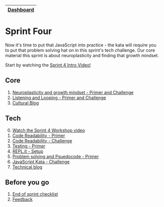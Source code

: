 [Dashboard](../README.md)|
---|

# Sprint Four

Now it's time to put that JavaScript into practice - the kata will require you to put that problem solving hat on in this sprint's tech challenge.
Our core material this sprint is about neuroplasticity and finding that growth mindset.

Start by watching the [Sprint 4 Intro Video!](https://www.youtube.com/watch?v=Z1kRqK6ZGRM)

## Core 

1. [Neuroplasticity and growth mindset - Primer and Challenge](core-neuro-growth-mindset.md)
2. [Listening and Looping - Primer and Challenge](../resources/listening-looping.md)
3. [Cultural Blog](core-mindset-cultural-blog.md)

## Tech

0. [Watch the Sprint 4 Workshop video](https://www.youtube.com/watch?v=pfHQMfbglnY)
1. [Code Readability - Primer](js-code-readability-primer.md)
2. [Code Readability - Challenge](js-code-readability-challenge.md)  
3. [Testing - Primer](js-testing.md)
4. [REPL.it - Setup](js-repl-intro.md)
5. [Problem solving and Psuedocode - Primer](js-pseudocode-problem-solving.md)   
6. [JavaScript Kata - Challenge](js-kata.md)
7. [Technical blog](blog-sprint4-technical.md)


## Before you go 
1. [End of sprint checklist](end-of-sprint-4-checklist.md)
2. [Feedback](../resources/feedback.md)  
